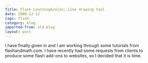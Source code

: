 ```yaml
---
Title: Flash Learning&colon; Line drawing tool
date: 2008-12-12
tags: flash
category: blog
imported-from: old-blog
layout: post
---
```


I have finally given in and I am working through some tutorials from flashandmath.com. I have recently had some requests from clients to produce some flash add-ons to websites, so I decided that it is time.
